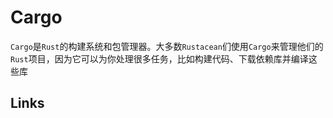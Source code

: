 # Cargo

`Cargo`是`Rust`的构建系统和包管理器。大多数`Rustacean`们使用`Cargo`来管理他们的`Rust`项目，因为它可以为你处理很多任务，比如构建代码、下载依赖库并编译这些库

## Links
